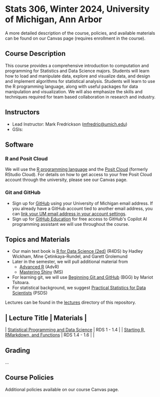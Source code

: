 # Stats 306, Winter 2024, University of Michigan, Ann Arbor

A more detailed description of the course, policies, and available materials can
be found on our Canvas page (requires enrollment in the course).

## Course Description

This course provides a comprehensive introduction to computation and programming
for Statistics and Data Science majors. Students will learn how to load and
manipulate data, explore and visualize data, and design and implement algorithms
for statistical analysis. Students will learn to use the R programming language,
along with useful packages for data manipulation and visualization. We will also
emphasize the skills and techniques required for team based collaboration in
research and industry.

## Instructors

* Lead Instructor: Mark Fredrickson (mfredric@umich.edu)
* GSIs: 

## Software

### R and Posit Cloud

We will use the [R programming language](https://www.r-project.org) and the [Posit Cloud](https://posit.cloud) (formerly RStudio Cloud). 
For details on how to get access to your free Posit Cloud account through the university, please see our Canvas page.

### Git and GitHub

* Sign up for [GitHub](https://github.com/) using your University of Michigan email address. If you already have a GitHub account tied to another email address, you can [link your UM email address in your account settings](https://github.com/settings/emails).
* Sign up for [GitHub Education](https://education.github.com/discount_requests/application) for free access to GitHub's Copilot AI programming assistant we will use throughout the course.

## Topics and Materials

* Our main text book is [R for Data Science (2ed)](https://r4ds.hadley.nz/) (R4DS) by Hadley Wickham, Mine Çetinkaya-Rundel, and Garett Grolemund 
* Later in the semester, we will pull additional material from
    * [Advanced R](https://adv-r.hadley.nz/index.html) (AdvR)
    * [Mastering Shiny](https://mastering-shiny.org/) (MS)
* For learning git, we will use [Beginning Git and GitHub](https://search.lib.umich.edu/catalog/record/99187305231206381) (BGG) by
Mariot Tsitoara.
* For statistical background, we suggest [Practical Statistics for Data Scientists](https://search.lib.umich.edu/catalog/record/99187344801606381) (PSDS)

Lectures can be found in the [lectures](./lectures) directory of this repository.

| Lecture Title | Materials |
-------------------------------------------------------
| [Statistical Programming and Data Science](./lectures/lecture00.Rmd) | RDS 1 - 1.4 |
| [Starting R, RMarkdown, and Functions](./lectures/lecture01.Rmd) | RDS 1.4 - 1.6 | 
| 
## Grading

...


## Course Policies

Additional policies available on our course Canvas page.
